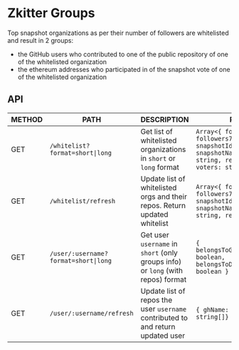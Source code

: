 # Zkitter Groups

Top snapshot organizations as per their number of followers are whitelisted and result in 2 groups:

- the GitHub users who contributed to one of the public repository of one of the whitelisted organization
- the ethereum addresses who participated in of the snapshot vote of one of the whitelisted organization

## API

| METHOD | PATH                                 | DESCRIPTION                                                                     | RESPONSE                                                                                                                                          |
| ------ | ------------------------------------ | ------------------------------------------------------------------------------- | ------------------------------------------------------------------------------------------------------------------------------------------------- |
| GET    | `/whitelist?format=short\|long`      | Get list of whitelisted organizations in `short` or `long` format               | `Array<{ followers: number, followers7d?: number, snapshotId: string, snapshotName: string, ghName: string, repos: string[], voters: string[] }>` |
| GET    | `/whitelist/refresh`                 | Update list of whitelisted orgs and their repos. Return updated whitelist       | `Array<{ followers: number, followers7d?: number, snapshotId: string, snapshotName: string, ghName: string, repos: string[] }>`                   |
| GET    | `/user/:username?format=short\|long` | Get user `username` in `short` (only groups info) or `long` (with repos) format | `{ belongsToGhContributorsGroup: boolean, belongsToDaoVotersGroups: boolean }`                                                                    |
| GET    | `/user/:username/refresh`            | Update list of repos the user `username` contributed to and return updated user | `{ ghName: string, repos: string[]}`                                                                                                              |
